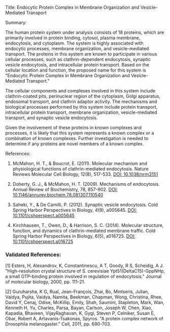 Title: Endocytic Protein Complex in Membrane Organization and Vesicle-Mediated Transport

Summary:

The human protein system under analysis consists of 18 proteins, which are primarily involved in protein binding, cytosol, plasma membrane, endocytosis, and cytoplasm. The system is highly associated with endocytic processes, membrane organization, and vesicle-mediated transport. The proteins in this system are known to participate in various cellular processes, such as clathrin-dependent endocytosis, synaptic vesicle endocytosis, and intracellular protein transport. Based on the cellular location and function, the proposed name for this system is "Endocytic Protein Complex in Membrane Organization and Vesicle-Mediated Transport."

The cellular components and complexes involved in this system include clathrin-coated pits, perinuclear region of the cytoplasm, Golgi apparatus, endosomal transport, and clathrin adaptor activity. The mechanisms and biological processes performed by this system include protein transport, intracellular protein transport, membrane organization, vesicle-mediated transport, and synaptic vesicle endocytosis.

Given the involvement of these proteins in known complexes and processes, it is likely that this system represents a known complex or a combination of known complexes. Further investigation is needed to determine if any proteins are novel members of a known complex.

References:

1. McMahon, H. T., & Boucrot, E. (2011). Molecular mechanism and physiological functions of clathrin-mediated endocytosis. Nature Reviews Molecular Cell Biology, 12(8), 517-533. [DOI: 10.1038/nrm3151](https://www.nature.com/articles/nrm3151)

2. Doherty, G. J., & McMahon, H. T. (2009). Mechanisms of endocytosis. Annual Review of Biochemistry, 78, 857-902. [DOI: 10.1146/annurev.biochem.78.081307.110540](https://www.annualreviews.org/doi/10.1146/annurev.biochem.78.081307.110540)

3. Saheki, Y., & De Camilli, P. (2012). Synaptic vesicle endocytosis. Cold Spring Harbor Perspectives in Biology, 4(9), a005645. [DOI: 10.1101/cshperspect.a005645](https://cshperspectives.cshlp.org/content/4/9/a005645)

4. Kirchhausen, T., Owen, D., & Harrison, S. C. (2014). Molecular structure, function, and dynamics of clathrin-mediated membrane traffic. Cold Spring Harbor Perspectives in Biology, 6(5), a016725. [DOI: 10.1101/cshperspect.a016725](https://cshperspectives.cshlp.org/content/6/5/a016725)

### Validated References: 

[1] Esters, H, Alexandrov, K, Constantinescu, A T, Goody, R S, Scheidig, A J. "High-resolution crystal structure of S. cerevisiae Ypt51(DeltaC15)-GppNHp, a small GTP-binding protein involved in regulation of endocytosis." Journal of molecular biology, 2000, pp. 111-21.

[2] Guruharsha, K G, Rual, Jean-François, Zhai, Bo, Mintseris, Julian, Vaidya, Pujita, Vaidya, Namita, Beekman, Chapman, Wong, Christina, Rhee, David Y, Cenaj, Odise, McKillip, Emily, Shah, Saumini, Stapleton, Mark, Wan, Kenneth H, Yu, Charles, Parsa, Bayan, Carlson, Joseph W, Chen, Xiao, Kapadia, Bhaveen, VijayRaghavan, K, Gygi, Steven P, Celniker, Susan E, Obar, Robert A, Artavanis-Tsakonas, Spyros. "A protein complex network of Drosophila melanogaster." Cell, 2011, pp. 690-703.

